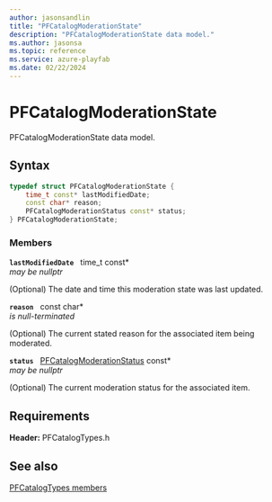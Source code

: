 ```yaml
---
author: jasonsandlin
title: "PFCatalogModerationState"
description: "PFCatalogModerationState data model."
ms.author: jasonsa
ms.topic: reference
ms.service: azure-playfab
ms.date: 02/22/2024
---
```


# PFCatalogModerationState  

PFCatalogModerationState data model.  

## Syntax  
  
```cpp
typedef struct PFCatalogModerationState {  
    time_t const* lastModifiedDate;  
    const char* reason;  
    PFCatalogModerationStatus const* status;  
} PFCatalogModerationState;  
```
  
### Members  
  
**`lastModifiedDate`** &nbsp; time_t const*  
*may be nullptr*  
  
(Optional) The date and time this moderation state was last updated.
  
**`reason`** &nbsp; const char*  
*is null-terminated*  
  
(Optional) The current stated reason for the associated item being moderated.
  
**`status`** &nbsp; [PFCatalogModerationStatus](../enums/pfcatalogmoderationstatus.md) const*  
*may be nullptr*  
  
(Optional) The current moderation status for the associated item.
  
  
## Requirements  
  
**Header:** PFCatalogTypes.h
  
## See also  
[PFCatalogTypes members](../pfcatalogtypes_members.md)  

  
  
